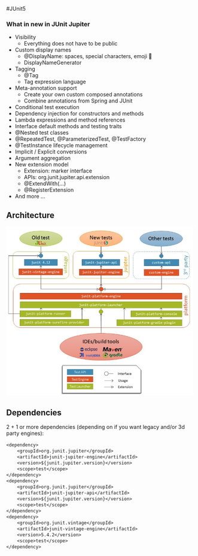 #JUnit5

### What in new in JUnit Jupiter
- Visibility
  - Everything does not have to be public
- Custom display names
  - @DisplayName: spaces, special characters, emoji :ghost:
  - DisplayNameGenerator
- Tagging
  - @Tag
  - Tag expression language
- Meta-annotation support
  - Create your own custom composed annotations
  - Combine annotations from Spring and JUnit
- Conditional test execution
- Dependency injection for constructors and methods
- Lambda expressions and method references
- Interface default methods and testing traits
- @Nested test classes
- @RepeatedTest, @ParameterizedTest, @TestFactory
- @TestInstance lifecycle management
- Implicit / Explicit conversions
- Argument aggregation
- New extension model
  - Extension: marker interface
  - APIs: org.junit.jupiter.api.extension
  - @ExtendWith(...)
  - @RegisterExtension
- And more ...

## Architecture
<img width="500" src="https://raw.githubusercontent.com/H3AR7B3A7/JUnit5/master/architecture.png" alt="architecture">

## Dependencies
2 + 1 or more dependencies (depending on if you want legacy and/or 3d party engines):

    <dependency>
        <groupId>org.junit.jupiter</groupId>
        <artifactId>junit-jupiter-engine</artifactId>
        <version>${junit.jupiter.version}</version>
        <scope>test</scope>
    </dependency>
    <dependency>
        <groupId>org.junit.jupiter</groupId>
        <artifactId>junit-jupiter-api</artifactId>
        <version>${junit.jupiter.version}</version>
        <scope>test</scope>
    </dependency>
    <dependency>
        <groupId>org.junit.vintage</groupId>
        <artifactId>junit-vintage-engine</artifactId>
        <version>5.4.2</version>
        <scope>test</scope>
    </dependency>
    
